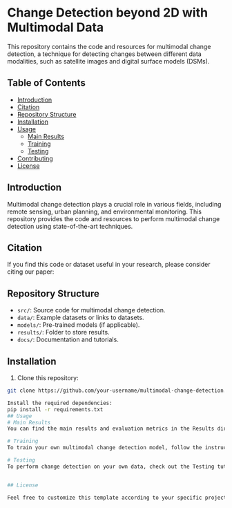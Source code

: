 # Change Detection beyond 2D with Multimodal Data

This repository contains the code and resources for multimodal change detection, a technique for detecting changes between different data modalities, such as satellite images and digital surface models (DSMs).

## Table of Contents
- [Introduction](#introduction)
- [Citation](#citation)
- [Repository Structure](#repository-structure)
- [Installation](#installation)
- [Usage](#usage)
  - [Main Results](#main-results)
  - [Training](#training)
  - [Testing](#testing)
- [Contributing](#contributing)
- [License](#license)

## Introduction

Multimodal change detection plays a crucial role in various fields, including remote sensing, urban planning, and environmental monitoring. This repository provides the code and resources to perform multimodal change detection using state-of-the-art techniques.



## Citation

If you find this code or dataset useful in your research, please consider citing our paper:


## Repository Structure

- `src/`: Source code for multimodal change detection.
- `data/`: Example datasets or links to datasets.
- `models/`: Pre-trained models (if applicable).
- `results/`: Folder to store results.
- `docs/`: Documentation and tutorials.

## Installation

1. Clone this repository:

```bash
git clone https://github.com/your-username/multimodal-change-detection.git

Install the required dependencies:
pip install -r requirements.txt
## Usage
# Main Results
You can find the main results and evaluation metrics in the Results directory.

# Training
To train your own multimodal change detection model, follow the instructions in the Training documentation.

# Testing
To perform change detection on your own data, check out the Testing tutorial.


## License

Feel free to customize this template according to your specific project's details and needs. Replace placeholders like `your-username`, `your_paper_reference`, and the sections' content with your actual information. Additionally, create the relevant documentation files (e.g., `training.md` and `testing.md`) in the `docs/` directory to provide more detailed tutorials and usage instructions.


